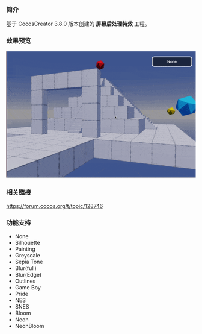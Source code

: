 ### 简介
基于 CocosCreator 3.8.0 版本创建的 **屏幕后处理特效** 工程。

### 效果预览
![image](../../../gif/202210/2022101001.gif)

### 相关链接 
https://forum.cocos.org/t/topic/128746

### 功能支持
- None
- Silhouette
- Painting
- Greyscale
- Sepia Tone
- Blur(full)
- Blur(Edge)
- Outlines
- Game Boy
- Pride
- NES
- SNES
- Bloom
- Neon
- NeonBloom
